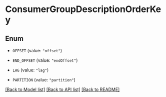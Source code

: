# ConsumerGroupDescriptionOrderKey

## Enum


* `OFFSET` (value: `"offset"`)

* `END_OFFSET` (value: `"endOffset"`)

* `LAG` (value: `"lag"`)

* `PARTITION` (value: `"partition"`)


[[Back to Model list]](../README.md#documentation-for-models) [[Back to API list]](../README.md#documentation-for-api-endpoints) [[Back to README]](../README.md)


